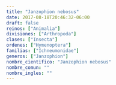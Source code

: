 ```yaml
---
title: "Janzophion nebosus"
date: 2017-08-18T20:46:32-06:00
draft: false
reinos: ["Animalia"]
divisiones: ["Arthropoda"]
clases: ["Insecta"]
ordenes: ["Hymenoptera"]
familias: ["Ichneumonidae"]
generos: ["Janzophion"]
nombre_cientifico: "Janzophion nebosus"
nombre_comun: ""
nombre_ingles: ""
---
```

